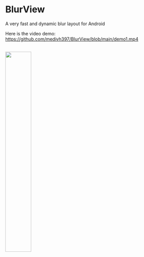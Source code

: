 # BlurView

A very fast and dynamic blur layout for Android

Here is the video demo:
https://github.com/medivh397/BlurView/blob/main/demo1.mp4
<br/><br/>

<img src="https://github.com/medivh397/BlurView/blob/main/demo.gif" height="40%" width="40%" />


